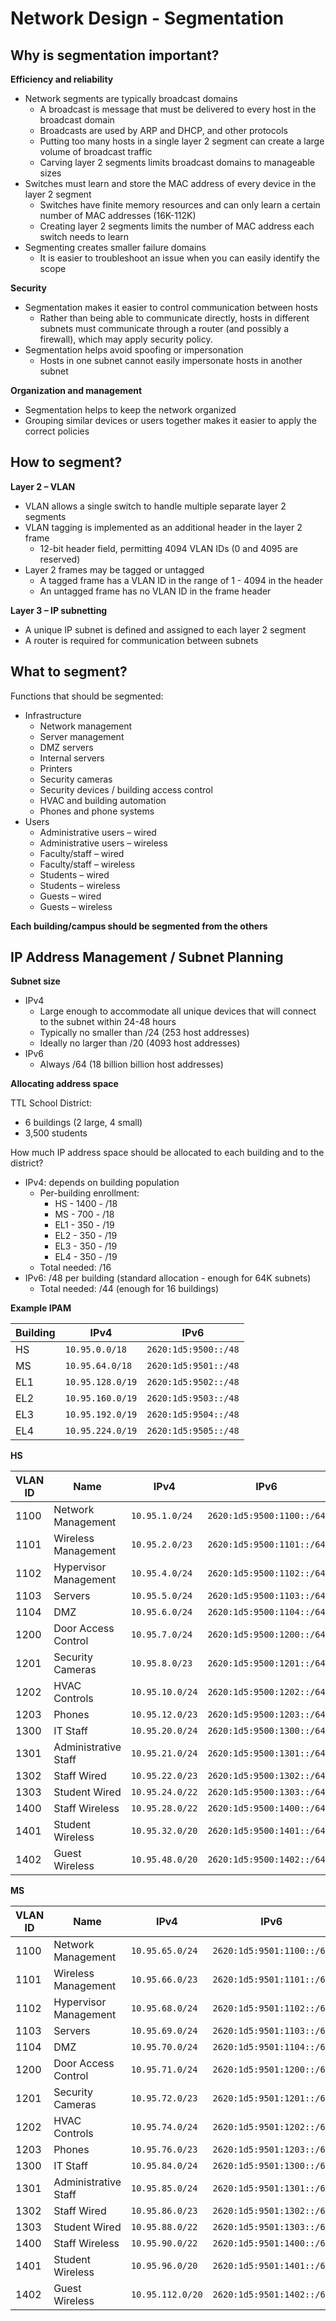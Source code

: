 # Network Design - Segmentation

## Why is segmentation important?

**Efficiency and reliability**

- Network segments are typically broadcast domains
	- A broadcast is message that must be delivered to every host in the broadcast domain
	- Broadcasts are used by ARP and DHCP, and other protocols
	- Putting too many hosts in a single layer 2 segment can create a large volume of broadcast traffic
	- Carving layer 2 segments limits broadcast domains to manageable sizes
- Switches must learn and store the MAC address of every device in the layer 2 segment
	- Switches have finite memory resources and can only learn a certain number of MAC addresses (16K-112K)
	- Creating layer 2 segments limits the number of MAC address each switch needs to learn
- Segmenting creates smaller failure domains
	- It is easier to troubleshoot an issue when you can easily identify the scope

**Security**

- Segmentation makes it easier to control communication between hosts
	- Rather than being able to communicate directly, hosts in different subnets must communicate through a router (and possibly a firewall), which may apply security policy.
- Segmentation helps avoid spoofing or impersonation
	- Hosts in one subnet cannot easily impersonate hosts in another subnet

**Organization and management**

- Segmentation helps to keep the network organized
- Grouping similar devices or users together makes it easier to apply the correct policies

## How to segment?

**Layer 2 – VLAN**

- VLAN allows a single switch to handle multiple separate layer 2 segments
- VLAN tagging is implemented as an additional header in the layer 2 frame
	- 12-bit header field, permitting 4094 VLAN IDs (0 and 4095 are reserved)
- Layer 2 frames may be tagged or untagged
	- A tagged frame has a VLAN ID in the range of 1 - 4094 in the header
	- An untagged frame has no VLAN ID in the frame header

**Layer 3 – IP subnetting**

- A unique IP subnet is defined and assigned to each layer 2 segment
- A router is required for communication between subnets

## What to segment?

Functions that should be segmented:

- Infrastructure
	- Network management
	- Server management
	- DMZ servers
	- Internal servers
	- Printers
	- Security cameras
	- Security devices / building access control
	- HVAC and building automation
	- Phones and phone systems
- Users
	- Administrative users – wired
	- Administrative users – wireless
	- Faculty/staff – wired
	- Faculty/staff – wireless
	- Students – wired
	- Students – wireless
	- Guests – wired
	- Guests – wireless

**Each building/campus should be segmented from the others**

## IP Address Management / Subnet Planning

**Subnet size**

- IPv4
	- Large enough to accommodate all unique devices that will connect to the subnet within 24-48 hours
	- Typically no smaller than /24 (253 host addresses)
	- Ideally no larger than /20 (4093 host addresses)
- IPv6
	- Always /64 (18 billion billion host addresses)

**Allocating address space**

TTL School District:

- 6 buildings (2 large, 4 small)
- 3,500 students

How much IP address space should be allocated to each building and to the district?

- IPv4: depends on building population
	- Per-building enrollment:
		- HS - 1400 - /18
		- MS - 700 - /18
		- EL1 - 350 - /19
		- EL2 - 350 - /19
		- EL3 - 350 - /19
		- EL4 - 350 - /19
	- Total needed: /16
- IPv6: /48 per building (standard allocation - enough for 64K subnets)
	- Total needed: /44 (enough for 16 buildings)

**Example IPAM**

| Building | IPv4 | IPv6 |
|----------|------|------|
| HS  | `10.95.0.0/18`   | `2620:1d5:9500::/48` |
| MS  | `10.95.64.0/18`  | `2620:1d5:9501::/48` |
| EL1 | `10.95.128.0/19` | `2620:1d5:9502::/48` |
| EL2 | `10.95.160.0/19` | `2620:1d5:9503::/48` |
| EL3 | `10.95.192.0/19` | `2620:1d5:9504::/48` |
| EL4 | `10.95.224.0/19` | `2620:1d5:9505::/48` |


**HS**

| VLAN ID | Name | IPv4 | IPv6 |
|---------|------|------|------|
|1100 | Network Management     | `10.95.1.0/24`  | `2620:1d5:9500:1100::/64` |
|1101 | Wireless Management    | `10.95.2.0/23`  | `2620:1d5:9500:1101::/64` |
|1102 | Hypervisor Management  | `10.95.4.0/24`  | `2620:1d5:9500:1102::/64` |
|1103 | Servers                | `10.95.5.0/24`  | `2620:1d5:9500:1103::/64` |
|1104 | DMZ                    | `10.95.6.0/24`  | `2620:1d5:9500:1104::/64` |
|1200 | Door Access Control    | `10.95.7.0/24`  | `2620:1d5:9500:1200::/64` |
|1201 | Security Cameras       | `10.95.8.0/23`  | `2620:1d5:9500:1201::/64` |
|1202 | HVAC Controls          | `10.95.10.0/24` | `2620:1d5:9500:1202::/64` |
|1203 | Phones                 | `10.95.12.0/23` | `2620:1d5:9500:1203::/64` |
|1300 | IT Staff               | `10.95.20.0/24` | `2620:1d5:9500:1300::/64` |
|1301 | Administrative Staff   | `10.95.21.0/24` | `2620:1d5:9500:1301::/64` |
|1302 | Staff Wired            | `10.95.22.0/23` | `2620:1d5:9500:1302::/64` |
|1303 | Student Wired          | `10.95.24.0/22` | `2620:1d5:9500:1303::/64` |
|1400 | Staff Wireless         | `10.95.28.0/22` | `2620:1d5:9500:1400::/64` |
|1401 | Student Wireless       | `10.95.32.0/20` | `2620:1d5:9500:1401::/64` |
|1402 | Guest Wireless         | `10.95.48.0/20` | `2620:1d5:9500:1402::/64` |

**MS**

| VLAN ID | Name | IPv4 | IPv6 |
|---------|------|------|------|
|1100 | Network Management     | `10.95.65.0/24`  | `2620:1d5:9501:1100::/64` |
|1101 | Wireless Management    | `10.95.66.0/23`  | `2620:1d5:9501:1101::/64` |
|1102 | Hypervisor Management  | `10.95.68.0/24`  | `2620:1d5:9501:1102::/64` |
|1103 | Servers                | `10.95.69.0/24`  | `2620:1d5:9501:1103::/64` |
|1104 | DMZ                    | `10.95.70.0/24`  | `2620:1d5:9501:1104::/64` |
|1200 | Door Access Control    | `10.95.71.0/24`  | `2620:1d5:9501:1200::/64` |
|1201 | Security Cameras       | `10.95.72.0/23`  | `2620:1d5:9501:1201::/64` |
|1202 | HVAC Controls          | `10.95.74.0/24`  | `2620:1d5:9501:1202::/64` |
|1203 | Phones                 | `10.95.76.0/23`  | `2620:1d5:9501:1203::/64` |
|1300 | IT Staff               | `10.95.84.0/24`  | `2620:1d5:9501:1300::/64` |
|1301 | Administrative Staff   | `10.95.85.0/24`  | `2620:1d5:9501:1301::/64` |
|1302 | Staff Wired            | `10.95.86.0/23`  | `2620:1d5:9501:1302::/64` |
|1303 | Student Wired          | `10.95.88.0/22`  | `2620:1d5:9501:1303::/64` |
|1400 | Staff Wireless         | `10.95.90.0/22`  | `2620:1d5:9501:1400::/64` |
|1401 | Student Wireless       | `10.95.96.0/20`  | `2620:1d5:9501:1401::/64` |
|1402 | Guest Wireless         | `10.95.112.0/20` | `2620:1d5:9501:1402::/64` |


